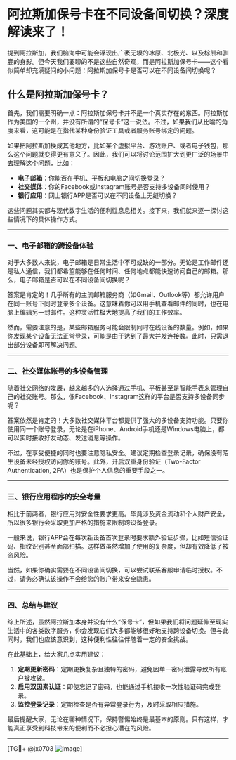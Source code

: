 # 阿拉斯加保号卡在不同设备间切换？深度解读来了！

提到阿拉斯加，我们脑海中可能会浮现出广袤无垠的冰原、北极光、以及棕熊和驯鹿的身影。但今天我们要聊的不是这些自然奇观，而是阿拉斯加保号卡——这个看似简单却充满疑问的小问题：阿拉斯加保号卡是否可以在不同设备间切换呢？

## 什么是阿拉斯加保号卡？

首先，我们需要明确一点：阿拉斯加保号卡并不是一个真实存在的东西。阿拉斯加作为美国的一个州，并没有所谓的“保号卡”这一说法。不过，如果我们从比喻的角度来看，这可能是在指代某种身份验证工具或者服务账号绑定的问题。

如果把阿拉斯加换成其他地方，比如某个虚拟平台、游戏账户、或者电子钱包，那么这个问题就变得更有意义了。因此，我们可以将讨论范围扩大到更广泛的场景中去理解这个问题，比如：

- **电子邮箱**：你能否在手机、平板和电脑之间切换登录？
- **社交媒体**：你的Facebook或Instagram账号是否支持多设备同时使用？
- **银行应用**：网上银行APP是否可以在不同设备上无缝切换？

这些问题其实都与现代数字生活的便利性息息相关。接下来，我们就来逐一探讨这些情况下的具体操作方式。

---

### 一、电子邮箱的跨设备体验

对于大多数人来说，电子邮箱是日常生活中不可或缺的一部分。无论是工作邮件还是私人通信，我们都希望能够在任何时间、任何地点都能快速访问自己的邮箱。那么，电子邮箱是否可以在不同设备间切换呢？

答案是肯定的！几乎所有的主流邮箱服务商（如Gmail、Outlook等）都允许用户在同一账号下同时登录多个设备。这意味着你可以用手机查看邮件的同时，也在电脑上编辑另一封邮件。这种灵活性极大地提高了我们的工作效率。

然而，需要注意的是，某些邮箱服务可能会限制同时在线设备的数量。例如，如果你发现某个设备无法正常登录，可能是由于达到了最大并发连接数。此时，只需退出部分设备即可解决问题。

---

### 二、社交媒体账号的多设备管理

随着社交网络的发展，越来越多的人选择通过手机、平板甚至是智能手表来管理自己的社交账号。那么，像Facebook、Instagram这样的平台是否支持多设备同步呢？

答案依然是肯定的！大多数社交媒体平台都提供了强大的多设备支持功能。只要你使用同一个账号登录，无论是在iPhone、Android手机还是Windows电脑上，都可以实时接收好友动态、发送消息等操作。

不过，在享受便捷的同时也要注意隐私安全。建议定期检查登录记录，确保没有陌生设备未经授权访问你的账号。此外，开启双重身份验证（Two-Factor Authentication, 2FA）也是保护个人信息的重要手段之一。

---

### 三、银行应用程序的安全考量

相比于前两者，银行应用对安全性要求更高。毕竟涉及资金流动和个人财产安全，所以很多银行会采取更加严格的措施来限制跨设备登录。

一般来说，银行APP会在每次新设备首次登录时要求额外验证步骤，比如短信验证码、指纹识别甚至面部扫描。这样做虽然增加了使用的复杂度，但却有效降低了被盗风险。

当然，如果你确实需要在不同设备间切换，可以尝试联系客服申请临时授权。不过，请务必确认该操作不会给您的账户带来安全隐患。

---

### 四、总结与建议

综上所述，虽然阿拉斯加本身并没有什么“保号卡”，但如果我们将问题延伸至现实生活中的各类数字服务，你会发现它们大多都能够很好地支持跨设备切换。但与此同时，我们也应该意识到，这种便利性往往伴随着一定的安全挑战。

在此基础上，给大家几点实用建议：

1. **定期更新密码**：定期更换复杂且独特的密码，避免因单一密码泄露导致所有账户被攻破。
2. **启用双因素认证**：即使忘记了密码，也能通过手机接收一次性验证码完成登录。
3. **监控登录记录**：定期检查是否有异常登录行为，及时采取相应措施。

最后提醒大家，无论在哪种情况下，保持警惕始终是最基本的原则。只有这样，才能真正享受到科技带来的便利而不必担心潜在的风险。

---

[TG💪+ @jx0703 ![Image](https://github.com/user-attachments/assets/dbca1d08-cadb-493c-b0ec-ad6f7a83f270)]